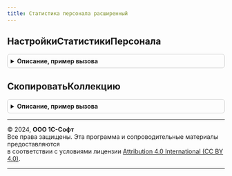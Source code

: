 ```yaml
---
title: Статистика персонала расширенный
---
```



## НастройкиСтатистикиПерсонала
<details style="margin: 1em 0; padding: 0.5em; border: 1px solid #ccc; border-radius: 6px;">

<summary style="font-weight: bold; cursor: pointer;">Описание, пример вызова</summary>

```bsl

// Чтение настроек подсистемы статистики персонала.
// Если формирование отчетных форм статистики отключено, функция возвращает
// структуру с единственным реквизитом ИспользоватьОтчетностьМониторингаРаботниковСоциальнойСферы,
// установленным в значение ЛОЖЬ.
//
// ВозвращаемоеЗначение:
//  Структура настроек
//
Функция НастройкиСтатистикиПерсонала(Организация = Неопределено) Экспорт
```

Пример вызова
```bsl
Результат = СтатистикаПерсоналаРасширенный.НастройкиСтатистикиПерсонала(Организация);
```
</details>

## СкопироватьКоллекцию
<details style="margin: 1em 0; padding: 0.5em; border: 1px solid #ccc; border-radius: 6px;">

<summary style="font-weight: bold; cursor: pointer;">Описание, пример вызова</summary>

```bsl

Функция СкопироватьКоллекцию(Коллекция) Экспорт
```

Пример вызова
```bsl
Результат = СтатистикаПерсоналаРасширенный.СкопироватьКоллекцию(Коллекция) 
```
</details>

---

© 2024, **ООО 1С-Софт**  
Все права защищены. Эта программа и сопроводительные материалы предоставляются  
в соответствии с условиями лицензии [Attribution 4.0 International (CC BY 4.0)](https://creativecommons.org/licenses/by/4.0/legalcode).

---
